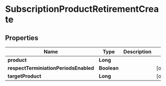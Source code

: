 
# SubscriptionProductRetirementCreate

## Properties
Name | Type | Description | Notes
------------ | ------------- | ------------- | -------------
**product** | **Long** |  | 
**respectTerminiationPeriodsEnabled** | **Boolean** |  |  [optional]
**targetProduct** | **Long** |  |  [optional]



